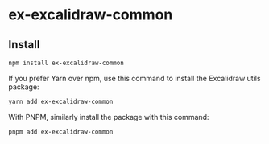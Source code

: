 # ex-excalidraw-common

## Install

```bash
npm install ex-excalidraw-common
```

If you prefer Yarn over npm, use this command to install the Excalidraw utils package:

```bash
yarn add ex-excalidraw-common
```

With PNPM, similarly install the package with this command:

```bash
pnpm add ex-excalidraw-common
```
